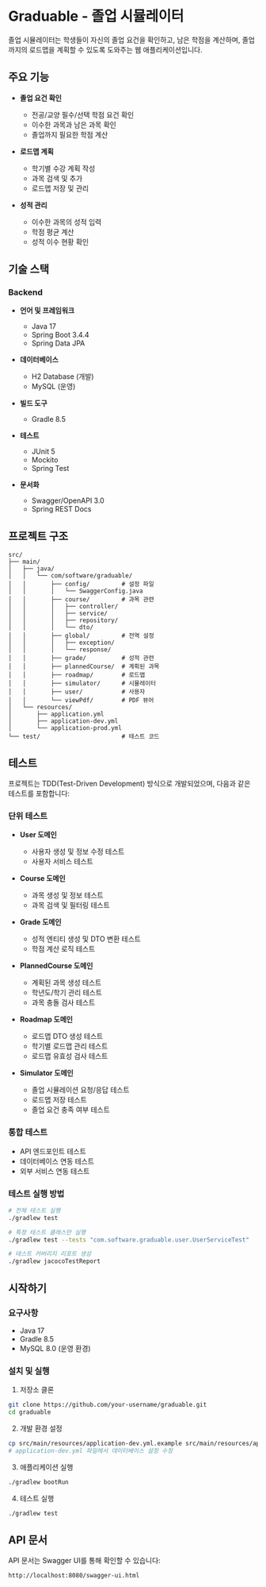 # Graduable - 졸업 시뮬레이터

졸업 시뮬레이터는 학생들이 자신의 졸업 요건을 확인하고, 남은 학점을 계산하며, 졸업까지의 로드맵을 계획할 수 있도록 도와주는 웹 애플리케이션입니다.

## 주요 기능

- **졸업 요건 확인**
  - 전공/교양 필수/선택 학점 요건 확인
  - 이수한 과목과 남은 과목 확인
  - 졸업까지 필요한 학점 계산

- **로드맵 계획**
  - 학기별 수강 계획 작성
  - 과목 검색 및 추가
  - 로드맵 저장 및 관리

- **성적 관리**
  - 이수한 과목의 성적 입력
  - 학점 평균 계산
  - 성적 이수 현황 확인

## 기술 스택

### Backend
- **언어 및 프레임워크**
  - Java 17
  - Spring Boot 3.4.4
  - Spring Data JPA

- **데이터베이스**
  - H2 Database (개발)
  - MySQL (운영)

- **빌드 도구**
  - Gradle 8.5

- **테스트**
  - JUnit 5
  - Mockito
  - Spring Test

- **문서화**
  - Swagger/OpenAPI 3.0
  - Spring REST Docs

## 프로젝트 구조

```
src/
├── main/
│   ├── java/
│   │   └── com/software/graduable/
│   │       ├── config/         # 설정 파일
│   │       │   └── SwaggerConfig.java
│   │       ├── course/         # 과목 관련
│   │       │   ├── controller/
│   │       │   ├── service/
│   │       │   ├── repository/
│   │       │   └── dto/
│   │       ├── global/         # 전역 설정
│   │       │   ├── exception/
│   │       │   └── response/
│   │       ├── grade/          # 성적 관련
│   │       ├── plannedCourse/  # 계획된 과목
│   │       ├── roadmap/        # 로드맵
│   │       ├── simulator/      # 시뮬레이터
│   │       ├── user/           # 사용자
│   │       └── viewPdf/        # PDF 뷰어
│   └── resources/
│       ├── application.yml
│       ├── application-dev.yml
│       └── application-prod.yml
└── test/                       # 테스트 코드
```

## 테스트

프로젝트는 TDD(Test-Driven Development) 방식으로 개발되었으며, 다음과 같은 테스트를 포함합니다:

### 단위 테스트
- **User 도메인**
  - 사용자 생성 및 정보 수정 테스트
  - 사용자 서비스 테스트

- **Course 도메인**
  - 과목 생성 및 정보 테스트
  - 과목 검색 및 필터링 테스트

- **Grade 도메인**
  - 성적 엔티티 생성 및 DTO 변환 테스트
  - 학점 계산 로직 테스트

- **PlannedCourse 도메인**
  - 계획된 과목 생성 테스트
  - 학년도/학기 관리 테스트
  - 과목 충돌 검사 테스트

- **Roadmap 도메인**
  - 로드맵 DTO 생성 테스트
  - 학기별 로드맵 관리 테스트
  - 로드맵 유효성 검사 테스트

- **Simulator 도메인**
  - 졸업 시뮬레이션 요청/응답 테스트
  - 로드맵 저장 테스트
  - 졸업 요건 충족 여부 테스트

### 통합 테스트
- API 엔드포인트 테스트
- 데이터베이스 연동 테스트
- 외부 서비스 연동 테스트

### 테스트 실행 방법
```bash
# 전체 테스트 실행
./gradlew test

# 특정 테스트 클래스만 실행
./gradlew test --tests "com.software.graduable.user.UserServiceTest"

# 테스트 커버리지 리포트 생성
./gradlew jacocoTestReport
```

## 시작하기

### 요구사항
- Java 17
- Gradle 8.5
- MySQL 8.0 (운영 환경)

### 설치 및 실행

1. 저장소 클론
```bash
git clone https://github.com/your-username/graduable.git
cd graduable
```

2. 개발 환경 설정
```bash
cp src/main/resources/application-dev.yml.example src/main/resources/application-dev.yml
# application-dev.yml 파일에서 데이터베이스 설정 수정
```

3. 애플리케이션 실행
```bash
./gradlew bootRun
```

4. 테스트 실행
```bash
./gradlew test
```

## API 문서

API 문서는 Swagger UI를 통해 확인할 수 있습니다:
```
http://localhost:8080/swagger-ui.html
```